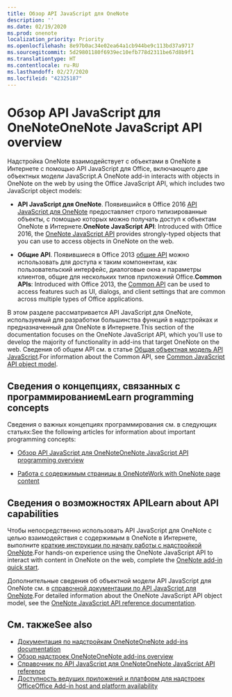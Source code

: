 ```yaml
---
title: Обзор API JavaScript для OneNote
description: ''
ms.date: 02/19/2020
ms.prod: onenote
localization_priority: Priority
ms.openlocfilehash: 8e97b0ac34e02ea64a1cb944be9c113bd37a9717
ms.sourcegitcommit: 5d29801180f6939ec10efb778d2311be67d8b9f1
ms.translationtype: HT
ms.contentlocale: ru-RU
ms.lasthandoff: 02/27/2020
ms.locfileid: "42325187"
---
```

# <a name="onenote-javascript-api-overview"></a><span data-ttu-id="7ca6c-102">Обзор API JavaScript для OneNote</span><span class="sxs-lookup"><span data-stu-id="7ca6c-102">OneNote JavaScript API overview</span></span>

<span data-ttu-id="7ca6c-103">Надстройка OneNote взаимодействует с объектами в OneNote в Интернете с помощью API JavaScript для Office, включающего две объектных модели JavaScript.</span><span class="sxs-lookup"><span data-stu-id="7ca6c-103">A OneNote add-in interacts with objects in OneNote on the web by using the Office JavaScript API, which includes two JavaScript object models:</span></span>

* <span data-ttu-id="7ca6c-104">**API JavaScript для OneNote**. Появившийся в Office 2016 [API JavaScript для OneNote](/javascript/api/onenote) предоставляет строго типизированные объекты, с помощью которых можно получать доступ к объектам OneNote в Интернете.</span><span class="sxs-lookup"><span data-stu-id="7ca6c-104">**OneNote JavaScript API**: Introduced with Office 2016, the [OneNote JavaScript API](/javascript/api/onenote) provides strongly-typed objects that you can use to access objects in OneNote on the web.</span></span> 

* <span data-ttu-id="7ca6c-105">**Общие API**. Появившиеся в Office 2013 [общие API](/javascript/api/office) можно использовать для доступа к таким компонентам, как пользовательский интерфейс, диалоговые окна и параметры клиентов, общие для нескольких типов приложений Office.</span><span class="sxs-lookup"><span data-stu-id="7ca6c-105">**Common APIs**: Introduced with Office 2013, the [Common API](/javascript/api/office) can be used to access features such as UI, dialogs, and client settings that are common across multiple types of Office applications.</span></span>

<span data-ttu-id="7ca6c-106">В этом разделе рассматривается API JavaScript для OneNote, используемый для разработки большинства функций в надстройках и предназначенный для OneNote в Интернете.</span><span class="sxs-lookup"><span data-stu-id="7ca6c-106">This section of the documentation focuses on the OneNote JavaScript API, which you'll use to develop the majority of functionality in add-ins that target OneNote on the web.</span></span> <span data-ttu-id="7ca6c-107">Сведения об общем API см. в статье [Общая объектная модель API JavaScript](../../develop/office-javascript-api-object-model.md).</span><span class="sxs-lookup"><span data-stu-id="7ca6c-107">For information about the Common API, see [Common JavaScript API object model](../../develop/office-javascript-api-object-model.md).</span></span> 

## <a name="learn-programming-concepts"></a><span data-ttu-id="7ca6c-108">Сведения о концепциях, связанных с программированием</span><span class="sxs-lookup"><span data-stu-id="7ca6c-108">Learn programming concepts</span></span>

<span data-ttu-id="7ca6c-109">Сведения о важных концепциях программирования см. в следующих статьях:</span><span class="sxs-lookup"><span data-stu-id="7ca6c-109">See the following articles for information about important programming concepts:</span></span>

- [<span data-ttu-id="7ca6c-110">Обзор API JavaScript для OneNote</span><span class="sxs-lookup"><span data-stu-id="7ca6c-110">OneNote JavaScript API programming overview</span></span>](../../onenote/onenote-add-ins-programming-overview.md)

- [<span data-ttu-id="7ca6c-111">Работа с содержимым страницы в OneNote</span><span class="sxs-lookup"><span data-stu-id="7ca6c-111">Work with OneNote page content</span></span>](../../onenote/onenote-add-ins-page-content.md)

## <a name="learn-about-api-capabilities"></a><span data-ttu-id="7ca6c-112">Сведения о возможностях API</span><span class="sxs-lookup"><span data-stu-id="7ca6c-112">Learn about API capabilities</span></span>

<span data-ttu-id="7ca6c-113">Чтобы непосредственно использовать API JavaScript для OneNote с целью взаимодействия с содержимым в OneNote в Интернете, выполните [краткие инструкции по началу работы с надстройкой OneNote](../../quickstarts/onenote-quickstart.md).</span><span class="sxs-lookup"><span data-stu-id="7ca6c-113">For hands-on experience using the OneNote JavaScript API to interact with content in OneNote on the web, complete the [OneNote add-in quick start](../../quickstarts/onenote-quickstart.md).</span></span> 

<span data-ttu-id="7ca6c-114">Дополнительные сведения об объектной модели API JavaScript для OneNote см. в [справочной документации по API JavaScript для OneNote](/javascript/api/onenote).</span><span class="sxs-lookup"><span data-stu-id="7ca6c-114">For detailed information about the OneNote JavaScript API object model, see the [OneNote JavaScript API reference documentation](/javascript/api/onenote).</span></span>

## <a name="see-also"></a><span data-ttu-id="7ca6c-115">См. также</span><span class="sxs-lookup"><span data-stu-id="7ca6c-115">See also</span></span>

- [<span data-ttu-id="7ca6c-116">Документация по надстройкам OneNote</span><span class="sxs-lookup"><span data-stu-id="7ca6c-116">OneNote add-ins documentation</span></span>](../../onenote/index.md)
- [<span data-ttu-id="7ca6c-117">Обзор надстроек OneNote</span><span class="sxs-lookup"><span data-stu-id="7ca6c-117">OneNote add-ins overview</span></span>](../../onenote/onenote-add-ins-programming-overview.md)
- [<span data-ttu-id="7ca6c-118">Справочник по API JavaScript для OneNote</span><span class="sxs-lookup"><span data-stu-id="7ca6c-118">OneNote JavaScript API reference</span></span>](/javascript/api/onenote)
- [<span data-ttu-id="7ca6c-119">Доступность ведущих приложений и платформ для надстроек Office</span><span class="sxs-lookup"><span data-stu-id="7ca6c-119">Office Add-in host and platform availability</span></span>](../../overview/office-add-in-availability.md)

